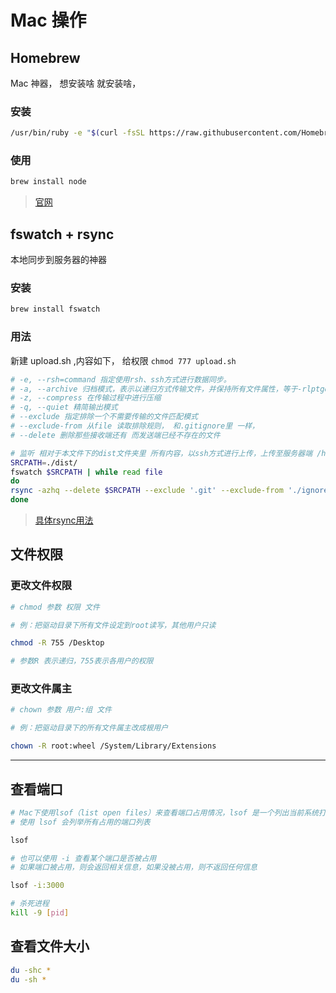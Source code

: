 # Mac 操作

## Homebrew

Mac 神器， 想安装啥 就安装啥， 

### 安装

```bash
/usr/bin/ruby -e "$(curl -fsSL https://raw.githubusercontent.com/Homebrew/install/master/install)"
```

### 使用

```bash
brew install node
```

> [官网](https://brew.sh)

## fswatch + rsync

本地同步到服务器的神器

### 安装
```bash
brew install fswatch
```

### 用法
新建 upload.sh ,内容如下， 给权限 `chmod 777 upload.sh`
```bash 
# -e, --rsh=command 指定使用rsh、ssh方式进行数据同步。
# -a, --archive 归档模式，表示以递归方式传输文件，并保持所有文件属性，等于-rlptgoD
# -z, --compress 在传输过程中进行压缩
# -q, --quiet 精简输出模式
# --exclude 指定排除一个不需要传输的文件匹配模式
# --exclude-from 从file 读取排除规则， 和.gitignore里 一样， 
# --delete 删除那些接收端还有 而发送端已经不存在的文件

# 监听 相对于本文件下的dist文件夹里 所有内容，以ssh方式进行上传，上传至服务器端 /home/wwwroot/test  文件夹下， 
SRCPATH=./dist/
fswatch $SRCPATH | while read file
do
rsync -azhq --delete $SRCPATH --exclude '.git' --exclude-from './ignore.txt' -e 'ssh' root@111.11.111.111:/home/wwwroot/test
done
```
> [具体rsync用法](view/common/rsync.md)



## 文件权限

### 更改文件权限
```bash
# chmod 参数 权限 文件

# 例：把驱动目录下所有文件设定到root读写，其他用户只读

chmod -R 755 /Desktop

# 参数R 表示递归，755表示各用户的权限
```

### 更改文件属主
```bash
# chown 参数 用户:组 文件

# 例：把驱动目录下的所有文件属主改成根用户

chown -R root:wheel /System/Library/Extensions
```
-------
## 查看端口

```bash
# Mac下使用lsof（list open files）来查看端口占用情况，lsof 是一个列出当前系统打开文件的工具。
# 使用 lsof 会列举所有占用的端口列表

lsof

# 也可以使用 -i 查看某个端口是否被占用
# 如果端口被占用，则会返回相关信息，如果没被占用，则不返回任何信息

lsof -i:3000

# 杀死进程
kill -9 [pid]
```

## 查看文件大小

```bash
du -shc *
du -sh *
```
